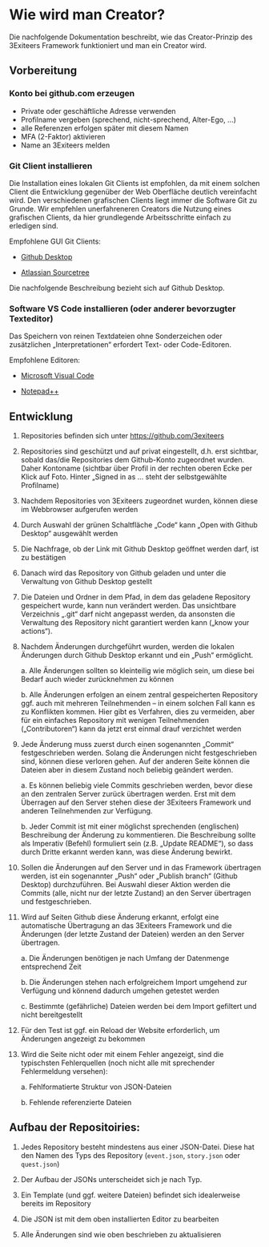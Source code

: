 # Wie wird man Creator?

Die nachfolgende Dokumentation beschreibt, wie das Creator-Prinzip des 3Exiteers Framework funktioniert und man ein Creator wird.

## Vorbereitung

### Konto bei github.com erzeugen

- Private oder geschäftliche Adresse verwenden
- Profilname vergeben (sprechend, nicht-sprechend, Alter-Ego, ...)
- alle Referenzen erfolgen später mit diesem Namen
- MFA (2-Faktor) aktivieren
- Name an 3Exiteers melden

### Git Client installieren

Die Installation eines lokalen Git Clients ist empfohlen, da mit einem solchen Client die Entwicklung gegenüber der Web Oberfläche deutlich vereinfacht wird. Den verschiedenen grafischen Clients liegt immer die Software Git zu Grunde. Wir empfehlen unerfahreneren Creators die Nutzung eines grafischen Clients, da hier grundlegende Arbeitsschritte einfach zu erledigen sind.

Empfohlene GUI Git Clients:

- [Github Desktop](https://desktop.github.com)

- [Atlassian Sourcetree](https://www.sourcetreeapp.com)

Die nachfolgende Beschreibung bezieht sich auf Github Desktop.


### Software VS Code installieren (oder anderer bevorzugter Texteditor)

Das Speichern von reinen Textdateien ohne Sonderzeichen oder zusätzlichen „Interpretationen“ erfordert Text- oder Code-Editoren.

Empfohlene Editoren:

- [Microsoft Visual Code](https://code.visualstudio.com)

- [Notepad++](https://notepad-plus-plus.org)


## Entwicklung

1. Repositories befinden sich unter https://github.com/3exiteers

2. Repositories sind geschützt und auf privat eingestellt, d.h. erst sichtbar, sobald das/die Repositories dem Github-Konto zugeordnet wurden. Daher Kontoname (sichtbar über Profil in der rechten oberen Ecke per Klick auf Foto. Hinter „Signed in as … steht der selbstgewählte Profilname)

3. Nachdem Repositories von 3Exiteers zugeordnet wurden, können diese  im Webbrowser aufgerufen werden

4. Durch Auswahl der grünen Schaltfläche „Code“ kann „Open with Github Desktop“ ausgewählt werden

5. Die Nachfrage, ob der Link mit Github Desktop geöffnet werden darf, ist zu bestätigen

6. Danach wird das Repository von Github geladen und unter die Verwaltung von Github Desktop gestellt

7. Die Dateien und Ordner in dem Pfad, in dem das geladene Repository gespeichert wurde, kann nun verändert werden. Das unsichtbare Verzeichnis „.git“ darf nicht angepasst werden, da ansonsten die Verwaltung des Repository nicht garantiert werden kann („know your actions“).

8. Nachdem Änderungen durchgeführt wurden, werden die lokalen Änderungen durch Github Desktop erkannt und ein „Push“ ermöglicht.

    a. Alle Änderungen sollten so kleinteilig wie möglich sein, um diese bei Bedarf auch wieder zurücknehmen zu können

    b. Alle Änderungen erfolgen an einem zentral gespeicherten Repository ggf. auch mit mehreren Teilnehmenden – in einem solchen Fall kann es zu Konflikten kommen. Hier gibt es Verfahren, dies zu vermeiden, aber für ein einfaches Repository mit wenigen Teilnehmenden („Contributoren“) kann da jetzt erst einmal drauf verzichtet werden

9. Jede Änderung muss zuerst durch einen sogenannten „Commit“ festgeschrieben werden. Solang die Änderungen nicht festgeschrieben sind, können diese verloren gehen. Auf der anderen Seite können die Dateien aber in diesem Zustand noch beliebig geändert werden.

    a. Es können beliebig viele Commits geschrieben werden, bevor diese an den zentralen Server zurück übertragen werden. Erst mit dem Überragen auf den Server stehen diese der 3Exiteers Framework und anderen Teilnehmenden zur Verfügung.

    b. Jeder Commit ist mit einer möglichst sprechenden (englischen) Beschreibung der Änderung zu kommentieren. Die Beschreibung sollte als Imperativ (Befehl) formuliert sein (z.B. „Update README“), so dass durch Dritte erkannt werden kann, was diese Änderung bewirkt.
    
10. Sollen die Änderungen auf den Server und in das Framework übertragen werden, ist ein sogenannter „Push“ oder „Publish branch“ (Github Desktop) durchzuführen. Bei Auswahl dieser Aktion werden die Commits (alle, nicht nur der letzte Zustand) an den Server übertragen und festgeschrieben.

11. Wird auf Seiten Github diese Änderung erkannt, erfolgt eine automatische Übertragung an das 3Exiteers Framework und die Änderungen (der letzte Zustand der Dateien) werden an den Server übertragen.

    a. Die Änderungen benötigen je nach Umfang der Datenmenge entsprechend Zeit

    b. Die Änderungen stehen nach erfolgreichem Import umgehend zur Verfügung und könnend dadurch umgehen getestet werden

    c. Bestimmte (gefährliche) Dateien werden bei dem Import gefiltert und nicht bereitgestellt

12. Für den Test ist ggf. ein Reload der Website erforderlich, um Änderungen angezeigt zu bekommen

13. Wird die Seite nicht oder mit einem Fehler angezeigt, sind die typischsten Fehlerquellen (noch nicht alle mit sprechender Fehlermeldung versehen):

    a. Fehlformatierte Struktur von JSON-Dateien

    b. Fehlende referenzierte Dateien

## Aufbau der Repositoiries:

1. Jedes Repository besteht mindestens aus einer JSON-Datei. Diese hat den Namen des Typs des Repository (`event.json`, `story.json` oder `quest.json`)

2. Der Aufbau der JSONs unterscheidet sich je nach Typ.

3. Ein Template (und ggf. weitere Dateien) befindet sich idealerweise bereits im Repository

4. Die JSON ist mit dem oben installierten Editor zu bearbeiten

5. Alle Änderungen sind wie oben beschrieben zu aktualisieren
